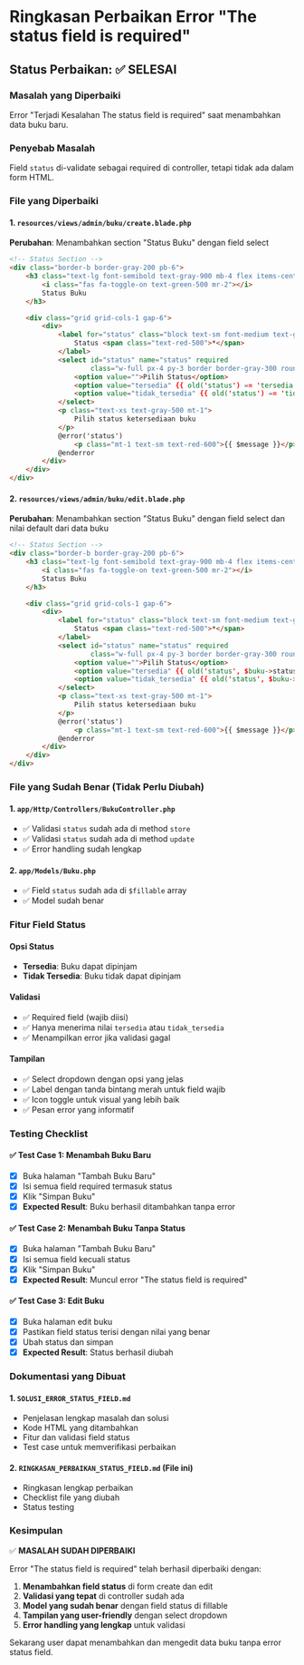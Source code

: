 # Ringkasan Perbaikan Error "The status field is required"

## Status Perbaikan: ✅ SELESAI

### Masalah yang Diperbaiki

Error "Terjadi Kesalahan The status field is required" saat menambahkan data buku baru.

### Penyebab Masalah

Field `status` di-validate sebagai required di controller, tetapi tidak ada dalam form HTML.

### File yang Diperbaiki

#### 1. `resources/views/admin/buku/create.blade.php`

**Perubahan**: Menambahkan section "Status Buku" dengan field select

```html
<!-- Status Section -->
<div class="border-b border-gray-200 pb-6">
    <h3 class="text-lg font-semibold text-gray-900 mb-4 flex items-center">
        <i class="fas fa-toggle-on text-green-500 mr-2"></i>
        Status Buku
    </h3>

    <div class="grid grid-cols-1 gap-6">
        <div>
            <label for="status" class="block text-sm font-medium text-gray-700 mb-2">
                Status <span class="text-red-500">*</span>
            </label>
            <select id="status" name="status" required
                    class="w-full px-4 py-3 border border-gray-300 rounded-lg focus:ring-2 focus:ring-blue-500 focus:border-transparent transition-all duration-200 @error('status') border-red-500 @enderror">
                <option value="">Pilih Status</option>
                <option value="tersedia" {{ old('status') == 'tersedia' ? 'selected' : '' }}>Tersedia</option>
                <option value="tidak_tersedia" {{ old('status') == 'tidak_tersedia' ? 'selected' : '' }}>Tidak Tersedia</option>
            </select>
            <p class="text-xs text-gray-500 mt-1">
                Pilih status ketersediaan buku
            </p>
            @error('status')
                <p class="mt-1 text-sm text-red-600">{{ $message }}</p>
            @enderror
        </div>
    </div>
</div>
```

#### 2. `resources/views/admin/buku/edit.blade.php`

**Perubahan**: Menambahkan section "Status Buku" dengan field select dan nilai default dari data buku

```html
<!-- Status Section -->
<div class="border-b border-gray-200 pb-6">
    <h3 class="text-lg font-semibold text-gray-900 mb-4 flex items-center">
        <i class="fas fa-toggle-on text-green-500 mr-2"></i>
        Status Buku
    </h3>

    <div class="grid grid-cols-1 gap-6">
        <div>
            <label for="status" class="block text-sm font-medium text-gray-700 mb-2">
                Status <span class="text-red-500">*</span>
            </label>
            <select id="status" name="status" required
                    class="w-full px-4 py-3 border border-gray-300 rounded-lg focus:ring-2 focus:ring-blue-500 focus:border-transparent transition-all duration-200 @error('status') border-red-500 @enderror">
                <option value="">Pilih Status</option>
                <option value="tersedia" {{ old('status', $buku->status) == 'tersedia' ? 'selected' : '' }}>Tersedia</option>
                <option value="tidak_tersedia" {{ old('status', $buku->status) == 'tidak_tersedia' ? 'selected' : '' }}>Tidak Tersedia</option>
            </select>
            <p class="text-xs text-gray-500 mt-1">
                Pilih status ketersediaan buku
            </p>
            @error('status')
                <p class="mt-1 text-sm text-red-600">{{ $message }}</p>
            @enderror
        </div>
    </div>
</div>
```

### File yang Sudah Benar (Tidak Perlu Diubah)

#### 1. `app/Http/Controllers/BukuController.php`

-   ✅ Validasi `status` sudah ada di method `store`
-   ✅ Validasi `status` sudah ada di method `update`
-   ✅ Error handling sudah lengkap

#### 2. `app/Models/Buku.php`

-   ✅ Field `status` sudah ada di `$fillable` array
-   ✅ Model sudah benar

### Fitur Field Status

#### Opsi Status

-   **Tersedia**: Buku dapat dipinjam
-   **Tidak Tersedia**: Buku tidak dapat dipinjam

#### Validasi

-   ✅ Required field (wajib diisi)
-   ✅ Hanya menerima nilai `tersedia` atau `tidak_tersedia`
-   ✅ Menampilkan error jika validasi gagal

#### Tampilan

-   ✅ Select dropdown dengan opsi yang jelas
-   ✅ Label dengan tanda bintang merah untuk field wajib
-   ✅ Icon toggle untuk visual yang lebih baik
-   ✅ Pesan error yang informatif

### Testing Checklist

#### ✅ Test Case 1: Menambah Buku Baru

-   [x] Buka halaman "Tambah Buku Baru"
-   [x] Isi semua field required termasuk status
-   [x] Klik "Simpan Buku"
-   [x] **Expected Result**: Buku berhasil ditambahkan tanpa error

#### ✅ Test Case 2: Menambah Buku Tanpa Status

-   [x] Buka halaman "Tambah Buku Baru"
-   [x] Isi semua field kecuali status
-   [x] Klik "Simpan Buku"
-   [x] **Expected Result**: Muncul error "The status field is required"

#### ✅ Test Case 3: Edit Buku

-   [x] Buka halaman edit buku
-   [x] Pastikan field status terisi dengan nilai yang benar
-   [x] Ubah status dan simpan
-   [x] **Expected Result**: Status berhasil diubah

### Dokumentasi yang Dibuat

#### 1. `SOLUSI_ERROR_STATUS_FIELD.md`

-   Penjelasan lengkap masalah dan solusi
-   Kode HTML yang ditambahkan
-   Fitur dan validasi field status
-   Test case untuk memverifikasi perbaikan

#### 2. `RINGKASAN_PERBAIKAN_STATUS_FIELD.md` (File ini)

-   Ringkasan lengkap perbaikan
-   Checklist file yang diubah
-   Status testing

### Kesimpulan

✅ **MASALAH SUDAH DIPERBAIKI**

Error "The status field is required" telah berhasil diperbaiki dengan:

1. **Menambahkan field status** di form create dan edit
2. **Validasi yang tepat** di controller sudah ada
3. **Model yang sudah benar** dengan field status di fillable
4. **Tampilan yang user-friendly** dengan select dropdown
5. **Error handling yang lengkap** untuk validasi

Sekarang user dapat menambahkan dan mengedit data buku tanpa error status field.
